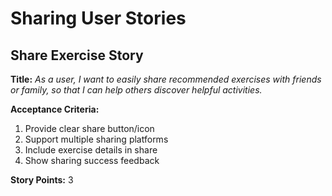 # Sharing User Stories

## Share Exercise Story
**Title:**
_As a user, I want to easily share recommended exercises with friends or family, so that I can help others discover helpful activities._

**Acceptance Criteria:**
1. Provide clear share button/icon
2. Support multiple sharing platforms
3. Include exercise details in share
4. Show sharing success feedback

**Story Points:** 3 